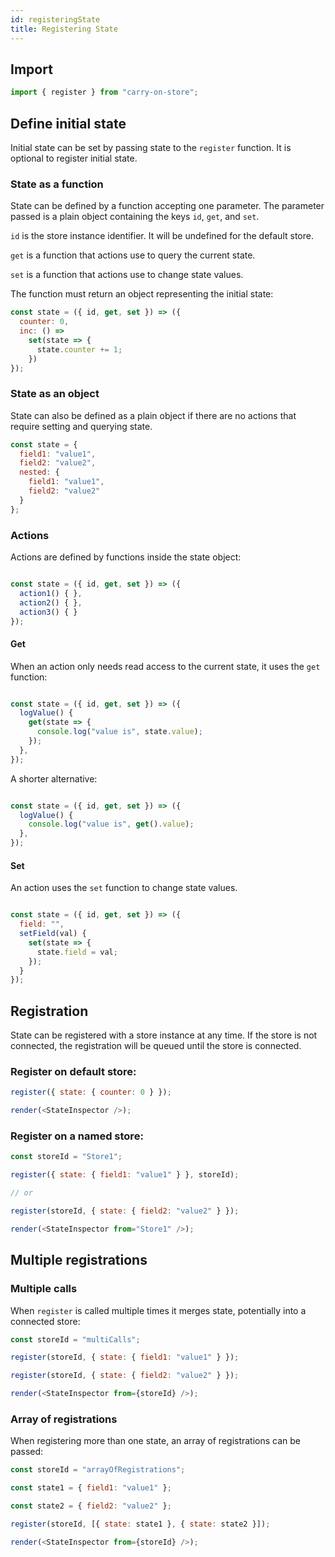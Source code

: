 ```yaml
---
id: registeringState
title: Registering State
---
```


## Import

```js
import { register } from "carry-on-store";
```

## Define initial state

Initial state can be set by passing state to the `register` function. It is optional to register initial state.

### State as a function

State can be defined by a function accepting one parameter. The parameter
passed is a plain object containing the keys `id`, `get`, and `set`.

`id` is the store instance identifier. It will be undefined for the default
store.

`get` is a function that actions use to query the current state.

`set` is a function that actions use to change state values.

The function must return an object representing the initial state:

```js
const state = ({ id, get, set }) => ({
  counter: 0,
  inc: () =>
    set(state => {
      state.counter += 1;
    })
});
```

### State as an object

State can also be defined as a plain object if there are no actions that require setting and querying state.

```js
const state = {
  field1: "value1",
  field2: "value2",
  nested: {
    field1: "value1",
    field2: "value2"
  }
};
```

### Actions

Actions are defined by functions inside the state object:

```js

const state = ({ id, get, set }) => ({
  action1() { },
  action2() { },
  action3() { }
});

```

#### Get

When an action only needs read access to the current state, it uses the `get`
function:

```js

const state = ({ id, get, set }) => ({
  logValue() {
    get(state => {
      console.log("value is", state.value);
    });
  },
});

```

A shorter alternative:

```js

const state = ({ id, get, set }) => ({
  logValue() {
    console.log("value is", get().value);
  },
});

```

#### Set

An action uses the `set` function to change state values.

```js

const state = ({ id, get, set }) => ({
  field: "",
  setField(val) {
    set(state => {
      state.field = val;
    });
  }
});

```

## Registration

State can be registered with a store instance at any time. If the store is not connected, the registration will be queued until the store is connected.

### Register on default store:

```js live noInline
register({ state: { counter: 0 } });

render(<StateInspector />);
```

### Register on a named store:

```js live noInline
const storeId = "Store1";

register({ state: { field1: "value1" } }, storeId);

// or

register(storeId, { state: { field2: "value2" } });

render(<StateInspector from="Store1" />);
```

## Multiple registrations

### Multiple calls

When `register` is called multiple times it merges state, potentially into a connected store:

```js live noInline
const storeId = "multiCalls";

register(storeId, { state: { field1: "value1" } });

register(storeId, { state: { field2: "value2" } });

render(<StateInspector from={storeId} />);
```

### Array of registrations

When registering more than one state, an array of registrations can be passed:

```js live noInline
const storeId = "arrayOfRegistrations";

const state1 = { field1: "value1" };

const state2 = { field2: "value2" };

register(storeId, [{ state: state1 }, { state: state2 }]);

render(<StateInspector from={storeId} />);
```
